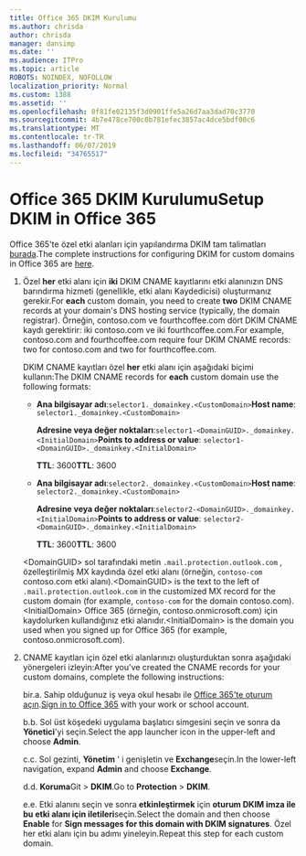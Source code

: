 ```yaml
---
title: Office 365 DKIM Kurulumu
ms.author: chrisda
author: chrisda
manager: dansimp
ms.date: ''
ms.audience: ITPro
ms.topic: article
ROBOTS: NOINDEX, NOFOLLOW
localization_priority: Normal
ms.custom: 1388
ms.assetid: ''
ms.openlocfilehash: 0f81fe02135f3d0901ffe5a26d7aa3dad70c3770
ms.sourcegitcommit: 4b7e478ce700c0b781efec3857ac4dce5bdf00c6
ms.translationtype: MT
ms.contentlocale: tr-TR
ms.lasthandoff: 06/07/2019
ms.locfileid: "34765517"
---
```

# <a name="setup-dkim-in-office-365"></a><span data-ttu-id="c9729-102">Office 365 DKIM Kurulumu</span><span class="sxs-lookup"><span data-stu-id="c9729-102">Setup DKIM in Office 365</span></span>

<span data-ttu-id="c9729-103">Office 365'te özel etki alanları için yapılandırma DKIM tam talimatları [burada](https://docs.microsoft.com/office365/SecurityCompliance/use-dkim-to-validate-outbound-email#what-you-need-to-do-to-manually-set-up-dkim-in-office-365).</span><span class="sxs-lookup"><span data-stu-id="c9729-103">The complete instructions for configuring DKIM for custom domains in Office 365 are [here](https://docs.microsoft.com/office365/SecurityCompliance/use-dkim-to-validate-outbound-email#what-you-need-to-do-to-manually-set-up-dkim-in-office-365).</span></span>

1. <span data-ttu-id="c9729-104">Özel **her** etki alanı için **iki** DKIM CNAME kayıtlarını etki alanınızın DNS barındırma hizmeti (genellikle, etki alanı Kaydedicisi) oluşturmanız gerekir.</span><span class="sxs-lookup"><span data-stu-id="c9729-104">For **each** custom domain, you need to create **two** DKIM CNAME records at your domain's DNS hosting service (typically, the domain registrar).</span></span> <span data-ttu-id="c9729-105">Örneğin, contoso.com ve fourthcoffee.com dört DKIM CNAME kaydı gerektirir: iki contoso.com ve iki fourthcoffee.com.</span><span class="sxs-lookup"><span data-stu-id="c9729-105">For example, contoso.com and fourthcoffee.com require four DKIM CNAME records: two for contoso.com and two for fourthcoffee.com.</span></span>

   <span data-ttu-id="c9729-106">DKIM CNAME kayıtları özel **her** etki alanı için aşağıdaki biçimi kullanın:</span><span class="sxs-lookup"><span data-stu-id="c9729-106">The DKIM CNAME records for **each** custom domain use the following formats:</span></span>

   - <span data-ttu-id="c9729-107">**Ana bilgisayar adı**:`selector1._domainkey.<CustomDomain>`</span><span class="sxs-lookup"><span data-stu-id="c9729-107">**Host name**: `selector1._domainkey.<CustomDomain>`</span></span>

     <span data-ttu-id="c9729-108">**Adresine veya değer noktaları**:`selector1-<DomainGUID>._domainkey.<InitialDomain>`</span><span class="sxs-lookup"><span data-stu-id="c9729-108">**Points to address or value**: `selector1-<DomainGUID>._domainkey.<InitialDomain>`</span></span>

     <span data-ttu-id="c9729-109">**TTL**: 3600</span><span class="sxs-lookup"><span data-stu-id="c9729-109">**TTL**: 3600</span></span>

   - <span data-ttu-id="c9729-110">**Ana bilgisayar adı**:`selector2._domainkey.<CustomDomain>`</span><span class="sxs-lookup"><span data-stu-id="c9729-110">**Host name**: `selector2._domainkey.<CustomDomain>`</span></span>

     <span data-ttu-id="c9729-111">**Adresine veya değer noktaları**:`selector2-<DomainGUID>._domainkey.<InitialDomain>`</span><span class="sxs-lookup"><span data-stu-id="c9729-111">**Points to address or value**: `selector2-<DomainGUID>._domainkey.<InitialDomain>`</span></span>

     <span data-ttu-id="c9729-112">**TTL**: 3600</span><span class="sxs-lookup"><span data-stu-id="c9729-112">**TTL**: 3600</span></span>

   <span data-ttu-id="c9729-113">\<DomainGUID\> sol tarafındaki metin `.mail.protection.outlook.com` , özelleştirilmiş MX kaydında özel etki alanı (örneğin, `contoso-com` contoso.com etki alanı).</span><span class="sxs-lookup"><span data-stu-id="c9729-113">\<DomainGUID\> is the text to the left of `.mail.protection.outlook.com` in the customized MX record for the custom domain (for example, `contoso-com` for the domain contoso.com).</span></span> <span data-ttu-id="c9729-114">\<InitialDomain\> Office 365 (örneğin, contoso.onmicrosoft.com) için kaydolurken kullandığınız etki alanıdır.</span><span class="sxs-lookup"><span data-stu-id="c9729-114">\<InitialDomain\> is the domain you used when you signed up for Office 365 (for example, contoso.onmicrosoft.com).</span></span>

2. <span data-ttu-id="c9729-115">CNAME kayıtları için özel etki alanlarınızı oluşturduktan sonra aşağıdaki yönergeleri izleyin:</span><span class="sxs-lookup"><span data-stu-id="c9729-115">After you've created the CNAME records for your custom domains, complete the following instructions:</span></span>

   <span data-ttu-id="c9729-116">bir.</span><span class="sxs-lookup"><span data-stu-id="c9729-116">a.</span></span> <span data-ttu-id="c9729-117">Sahip olduğunuz iş veya okul hesabı ile [Office 365'te oturum açın](https://support.office.microsoft.com/article/e9eb7d51-5430-4929-91ab-6157c5a050b4).</span><span class="sxs-lookup"><span data-stu-id="c9729-117">[Sign in to Office 365](https://support.office.microsoft.com/article/e9eb7d51-5430-4929-91ab-6157c5a050b4) with your work or school account.</span></span>

   <span data-ttu-id="c9729-118">b.</span><span class="sxs-lookup"><span data-stu-id="c9729-118">b.</span></span> <span data-ttu-id="c9729-119">Sol üst köşedeki uygulama başlatıcı simgesini seçin ve sonra da **Yönetici**'yi seçin.</span><span class="sxs-lookup"><span data-stu-id="c9729-119">Select the app launcher icon in the upper-left and choose **Admin**.</span></span>

   <span data-ttu-id="c9729-120">c.</span><span class="sxs-lookup"><span data-stu-id="c9729-120">c.</span></span> <span data-ttu-id="c9729-121">Sol gezinti, **Yönetim** ' i genişletin ve **Exchange**seçin.</span><span class="sxs-lookup"><span data-stu-id="c9729-121">In the lower-left navigation, expand **Admin** and choose **Exchange**.</span></span>

   <span data-ttu-id="c9729-122">d.</span><span class="sxs-lookup"><span data-stu-id="c9729-122">d.</span></span> <span data-ttu-id="c9729-123">**Koruma**Git > **DKIM**.</span><span class="sxs-lookup"><span data-stu-id="c9729-123">Go to **Protection** > **DKIM**.</span></span>

   <span data-ttu-id="c9729-124">e.</span><span class="sxs-lookup"><span data-stu-id="c9729-124">e.</span></span> <span data-ttu-id="c9729-125">Etki alanını seçin ve sonra **etkinleştirmek** için **oturum DKIM imza ile bu etki alanı için iletileri**seçin.</span><span class="sxs-lookup"><span data-stu-id="c9729-125">Select the domain and then choose **Enable** for **Sign messages for this domain with DKIM signatures**.</span></span> <span data-ttu-id="c9729-126">Özel her etki alanı için bu adımı yineleyin.</span><span class="sxs-lookup"><span data-stu-id="c9729-126">Repeat this step for each custom domain.</span></span>
